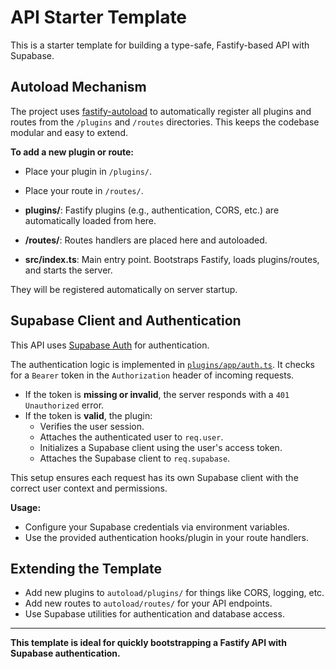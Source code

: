 # API Starter Template

This is a starter template for building a type-safe, Fastify-based API with Supabase.

## Autoload Mechanism

The project uses [fastify-autoload](https://github.com/fastify/fastify-autoload) to automatically register all plugins and routes from the `/plugins` and `/routes` directories. This keeps the codebase modular and easy to extend.

**To add a new plugin or route:**
- Place your plugin in `/plugins/`.
- Place your route in `/routes/`.

- **plugins/**: Fastify plugins (e.g., authentication, CORS, etc.) are automatically loaded from here.
- **/routes/**: Routes handlers are placed here and autoloaded.
- **src/index.ts**: Main entry point. Bootstraps Fastify, loads plugins/routes, and starts the server.

They will be registered automatically on server startup.

## Supabase Client and Authentication

This API uses [Supabase Auth](https://supabase.com/docs/guides/auth) for authentication.

The authentication logic is implemented in [`plugins/app/auth.ts`](plugins/app/auth.ts). It checks for a `Bearer` token in the `Authorization` header of incoming requests.

- If the token is **missing or invalid**, the server responds with a `401 Unauthorized` error.
- If the token is **valid**, the plugin:
  - Verifies the user session.
  - Attaches the authenticated user to `req.user`.
  - Initializes a Supabase client using the user's access token.
  - Attaches the Supabase client to `req.supabase`.

This setup ensures each request has its own Supabase client with the correct user context and permissions.

**Usage:**
- Configure your Supabase credentials via environment variables.
- Use the provided authentication hooks/plugin in your route handlers.

## Extending the Template

- Add new plugins to `autoload/plugins/` for things like CORS, logging, etc.
- Add new routes to `autoload/routes/` for your API endpoints.
- Use Supabase utilities for authentication and database access.

---

**This template is ideal for quickly bootstrapping a Fastify API with Supabase authentication.**